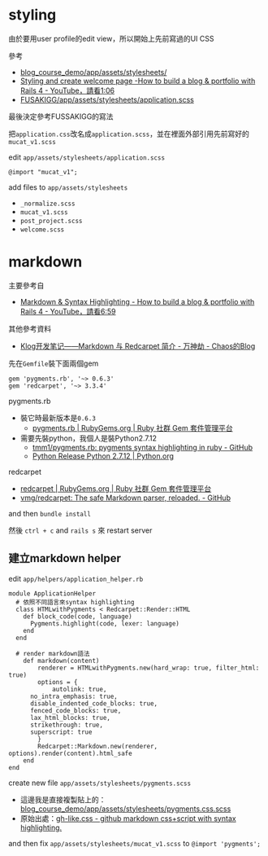 # styling

由於要用user profile的edit view，所以開始上先前寫過的UI CSS

參考
- [blog_course_demo/app/assets/stylesheets/](https://github.com/mackenziechild/blog_course_demo/tree/master/app/assets/stylesheets)
- [Styling and create welcome page -How to build a blog & portfolio with Rails 4 - YouTube，請看1:06](https://youtu.be/7jF33-S_LAs?list=PL23ZvcdS3XPK9Y4DRU-BiJtiY5L_QhUUq&t=66)
- [FUSAKIGG/app/assets/stylesheets/application.scss](https://github.com/lustan3216/FUSAKIGG/blob/master/app/assets/stylesheets/application.scss)

最後決定參考FUSSAKIGG的寫法

把`application.css`改名成`application.scss`，並在裡面外部引用先前寫好的`mucat_v1.scss`

edit `app/assets/stylesheets/application.scss`

```
@import "mucat_v1";
```

add files to `app/assets/stylesheets`
- `_normalize.scss`
- `mucat_v1.scss`
- `post_project.scss`
- `welcome.scss`


# markdown

主要參考自
- [Markdown & Syntax Highlighting - How to build a blog & portfolio with Rails 4 - YouTube，請看6:59](https://youtu.be/fY2SuLqMD_w?list=PL23ZvcdS3XPK9Y4DRU-BiJtiY5L_QhUUq&t=419)

其他參考資料
- [Klog开发笔记——Markdown 与 Redcarpet 简介 - 万神劫 - Chaos的Blog](http://chaoskeh.com/blog/markdown-and-redcarpet.html)


先在`Gemfile`裝下面兩個gem

```
gem 'pygments.rb', '~> 0.6.3'
gem 'redcarpet', '~> 3.3.4'
```

pygments.rb
- 裝它時最新版本是`0.6.3`
  - [pygments.rb | RubyGems.org | Ruby 社群 Gem 套件管理平台](https://rubygems.org/gems/pygments.rb/versions/0.6.3)
- 需要先裝python，我個人是裝Python2.7.12
  - [tmm1/pygments.rb: pygments syntax highlighting in ruby - GitHub](https://github.com/tmm1/pygments.rb)
  - [Python Release Python 2.7.12 | Python.org](https://www.python.org/downloads/release/python-2712/)

redcarpet
- [redcarpet | RubyGems.org | Ruby 社群 Gem 套件管理平台](https://rubygems.org/gems/redcarpet/versions/3.3.4)
- [vmg/redcarpet: The safe Markdown parser, reloaded. - GitHub](https://github.com/vmg/redcarpet)

and then `bundle install`

然後 `ctrl + c` and `rails s` 來 restart server

## 建立markdown helper

edit `app/helpers/application_helper.rb`

```
module ApplicationHelper
  # 依照不同語言來syntax highlighting
  class HTMLwithPygments < Redcarpet::Render::HTML
    def block_code(code, language)
      Pygments.highlight(code, lexer: language)
    end
  end

  # render markdown語法
	def markdown(content)
		renderer = HTMLwithPygments.new(hard_wrap: true, filter_html: true)
		options = {
			autolink: true,
      no_intra_emphasis: true,
      disable_indented_code_blocks: true,
      fenced_code_blocks: true,
      lax_html_blocks: true,
      strikethrough: true,
      superscript: true
		}
		Redcarpet::Markdown.new(renderer, options).render(content).html_safe
	end
end
```

create new file `app/assets/stylesheets/pygments.scss`
- 這邊我是直接複製貼上的：[blog_course_demo/app/assets/stylesheets/pygments.css.scss](https://github.com/mackenziechild/blog_course_demo/blob/master/app/assets/stylesheets/pygments.css.scss)
- 原始出處：[gh-like.css - github markdown css+script with syntax highlighting.](https://gist.github.com/somebox/1082608)

and then fix `app/assets/stylesheets/mucat_v1.scss` to `@import 'pygments';`
